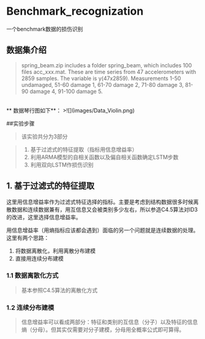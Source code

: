 # Benchmark_recognization
一个benchmark数据的损伤识别

## 数据集介绍
>spring_beam.zip includes a folder spring_beam, which includes 100 files acc_xxx.mat.
These are time series from 47 accelerometers with 2859 samples. The variable is y(47x2859).
Measurements 1-50 undamaged, 51-60 damage 1, 61-70 damage 2, 71-80 damage 3, 81-90 damage 4, 91-100 damage 5.

<br>
** 数据琴行图如下**：
>![](images/Data_Violin.png)
<br>


##实验步骤

>该实验共分为3部分

>    1. 基于过滤式的特征提取（指标用信息增益率）
>    2. 利用ARMA模型的自相关函数以及偏自相关函数确定LSTM步数
>    3. 利用双向LSTM作损伤识别


## 1. 基于过滤式的特征提取
这里用信息增益率作为过滤式特征选择的指标。主要是考虑到结构数据很多时候离散数据和连续数据兼有，用互信息又会被类别多少左右，所以参造C4.5算法对ID3的改进，这里选择信息增益率。

用信息增益率（用熵指标应该都会遇到）面临的另一个问题就是连续数据的处理。这里有两个思路：

1. 将数据离散化，利用离散分布建模
2. 直接用连续分布建模

### 1.1 数据离散化方式
>基本参照C4.5算法的离散化方式
### 1.2 连续分布建模
>信息增益率可以看成两部分：特征和类别的互信息（分子）以及特征的信息熵（分母）。但其实仅需要对分子建模，分母用全概率公式即可算得。

>
